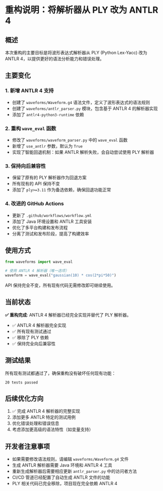 # 重构说明：将解析器从 PLY 改为 ANTLR 4

## 概述

本次重构的主要目标是将波形表达式解析器从 PLY (Python Lex-Yacc) 改为 ANTLR 4，以提供更好的语法分析能力和错误处理。

## 主要变化

### 1. 新增 ANTLR 4 支持

- 创建了 `waveforms/Waveform.g4` 语法文件，定义了波形表达式的语法规则
- 创建了 `waveforms/antlr_parser.py` 模块，包含基于 ANTLR 4 的解析器实现
- 添加了 `antlr4-python3-runtime` 依赖

### 2. 重构 `wave_eval` 函数 

- 修改了 `waveforms/waveform_parser.py` 中的 `wave_eval` 函数
- 新增了 `use_antlr` 参数，默认为 `True`
- 实现了智能回退机制：如果 ANTLR 解析失败，会自动尝试使用 PLY 解析器

### 3. 保持向后兼容性

- 保留了原有的 PLY 解析器作为回退方案
- 所有现有的 API 保持不变
- 添加了 `ply>=3.11` 作为备选依赖，确保回退功能正常

### 4. 改进的 GitHub Actions

- 更新了 `.github/workflows/workflow.yml`
- 添加了 Java 环境设置和 ANTLR 工具安装
- 优化了多平台构建和发布流程
- 分离了测试和发布阶段，提高了构建效率

## 使用方式

```python
from waveforms import wave_eval

# 使用 ANTLR 4 解析器（唯一选项）
waveform = wave_eval("gaussian(10) * cos(2*pi*50)")
```

API 保持完全不变，所有现有代码无需修改即可继续使用。

## 当前状态

**✅ 重构完成**: ANTLR 4 解析器已经完全实现并替代了 PLY 解析器。

- ✅ ANTLR 4 解析器完全实现
- ✅ 所有现有测试通过
- ✅ 移除了 PLY 依赖
- ✅ 保持完全向后兼容性

## 测试结果

所有现有测试都通过了，确保重构没有破坏任何现有功能：

```
20 tests passed
```

## 后续优化方向

1. ✅ 完成 ANTLR 4 解析器的完整实现
2. 添加更多 ANTLR 特定的测试用例
3. 优化错误处理和错误信息
4. 考虑添加更高级的语法特性（如变量支持）

## 开发者注意事项

- 如果需要修改语法规则，请编辑 `waveforms/Waveform.g4` 文件
- 生成 ANTLR 解析器需要 Java 环境和 ANTLR 4 工具
- 重新生成解析器后需要相应更新 `antlr_parser.py` 中的访问者方法
- CI/CD 管道已经配置了自动生成 ANTLR 文件的功能
- PLY 相关代码已完全移除，项目现在完全依赖 ANTLR 4 